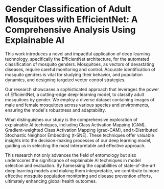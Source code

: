 # Gender Classification of Adult Mosquitoes with EfficientNet: A Comprehensive Analysis Using Explainable AI

This work introduces a novel and impactful application of deep learning technology, specifically the EfficientNet architecture, for the automated classification of mosquito genders. Mosquitoes, as vectors of devastating diseases, require careful monitoring and control. Accurate identification of mosquito genders is vital for studying their behavior, and population dynamics, and designing targeted vector control strategies.

Our research showcases a sophisticated approach that leverages the power of EfficientNet, a cutting-edge deep-learning model, to classify adult mosquitoes by gender. We employ a diverse dataset containing images of male and female mosquitoes across various species and environments, ensuring the model's robustness and adaptability.

What distinguishes our study is the comprehensive exploration of explainable AI techniques, including Class Activation Mapping (CAM), Gradient-weighted Class Activation Mapping (grad-CAM), and t-Distributed Stochastic Neighbor Embedding (t-SNE). These techniques offer valuable insights into the decision-making processes of our deep learning model, guiding us in selecting the most interpretable and effective approach.

This research not only advances the field of entomology but also underscores the significance of explainable AI techniques in model selection and evaluation. By harnessing the capabilities of state-of-the-art deep learning models and making them interpretable, we contribute to more effective mosquito population monitoring and disease prevention efforts, ultimately enhancing global health outcomes.
